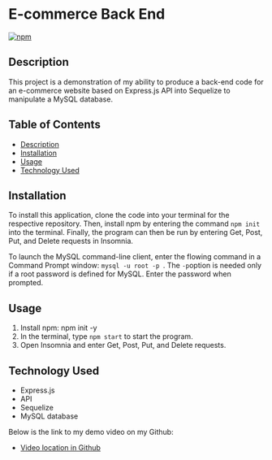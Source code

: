 # E-commerce Back End

[![npm](https://badge.fury.io/js/inquirer.svg)](http://badge.fury.io/js/inquirer)

## Description

This project is a demonstration of my ability to produce a back-end code for an e-commerce website based on Express.js API into Sequelize to manipulate a MySQL database.

## Table of Contents

- [Description](#description)
- [Installation](#installation)
- [Usage](#usage)
- [Technology Used](#technology-used)

## Installation

To install this application, clone the code into your terminal for the respective repository. Then, install npm by entering the command `npm init` into the terminal. Finally, the program can then be run by entering Get, Post, Put, and Delete requests in Insomnia.

To launch the MySQL command-line client, enter the flowing command in a Command Prompt window: `mysql -u root -p `. The `-p`option is needed only if a root password is defined for MySQL. Enter the password when prompted.

## Usage

1. Install npm: npm init -y
2. In the terminal, type `npm start` to start the program.
3. Open Insomnia and enter Get, Post, Put, and Delete requests.

## Technology Used

- Express.js
- API
- Sequelize
- MySQL database

Below is the link to my demo video on my Github:

- [Video location in Github](https://github.com/Mattadin/E-Commerce-Back-End/blob/main/assets/Matt_e_commerce_backend.webm)
